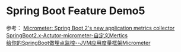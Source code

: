 # Spring Boot Feature Demo5

参考：
[Micrometer: Spring Boot 2's new application metrics collector](https://spring.io/blog/2018/03/16/micrometer-spring-boot-2-s-new-application-metrics-collector)  
[SpringBoot2.x-Actutor-micrometer-自定义Mertics](https://blog.csdn.net/myherux/article/details/81781199)  
[给你的SpringBoot做埋点监控--JVM应用度量框架Micrometer](https://www.cnblogs.com/rolandlee/p/11343848.html)
